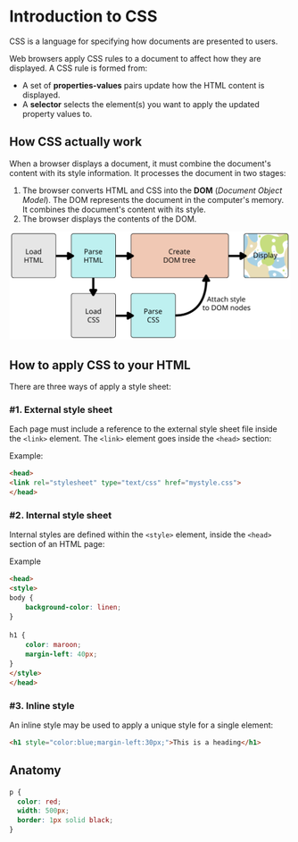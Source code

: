 # Introduction to CSS

CSS is a language for specifying how documents are presented to users.

Web browsers apply CSS rules to a document to affect how they are displayed. A CSS rule is formed from:

- A set of **properties-values** pairs update how the HTML content is displayed.
- A **selector** selects the element(s) you want to apply the updated property values to.

## How CSS actually work

When a browser displays a document, it must combine the document's content with its style information. It processes the document in two stages:

1. The browser converts HTML and CSS into the **DOM** (*Document Object Model*). The DOM represents the document in the computer's memory. It combines the document's content with its style.
1. The browser displays the contents of the DOM.

!["HTML to DOM"](resources/html_to_dom.svg)

## How to apply CSS to your HTML

There are three ways of apply a style sheet:

### #1. External style sheet

Each page must include a reference to the external style sheet file inside the `<link>` element. The `<link>` element goes inside the `<head>` section:

Example:

```html
<head>
<link rel="stylesheet" type="text/css" href="mystyle.css">
</head>
```

### #2. Internal style sheet

Internal styles are defined within the `<style>` element, inside the `<head>` section of an HTML page:

Example

```html
<head>
<style>
body {
    background-color: linen;
}

h1 {
    color: maroon;
    margin-left: 40px;
}
</style>
</head>
```

### #3. Inline style

An inline style may be used to apply a unique style for a single element:

```html
<h1 style="color:blue;margin-left:30px;">This is a heading</h1>
```

## Anatomy

```CSS
p {
  color: red;
  width: 500px;
  border: 1px solid black;
}
```
